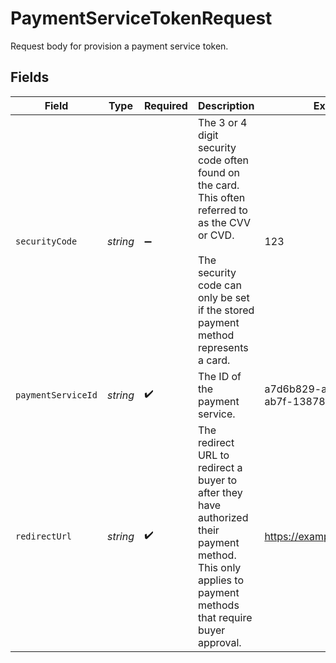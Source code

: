 # PaymentServiceTokenRequest

Request body for provision a payment service token.


## Fields

| Field                                                                                                                                                                                | Type                                                                                                                                                                                 | Required                                                                                                                                                                             | Description                                                                                                                                                                          | Example                                                                                                                                                                              |
| ------------------------------------------------------------------------------------------------------------------------------------------------------------------------------------ | ------------------------------------------------------------------------------------------------------------------------------------------------------------------------------------ | ------------------------------------------------------------------------------------------------------------------------------------------------------------------------------------ | ------------------------------------------------------------------------------------------------------------------------------------------------------------------------------------ | ------------------------------------------------------------------------------------------------------------------------------------------------------------------------------------ |
| `securityCode`                                                                                                                                                                       | *string*                                                                                                                                                                             | :heavy_minus_sign:                                                                                                                                                                   | The 3 or 4 digit security code often found on the card. This often<br/>referred to as the CVV or CVD.<br/><br/>The security code can only be set if the stored payment method<br/>represents a card. | 123                                                                                                                                                                                  |
| `paymentServiceId`                                                                                                                                                                   | *string*                                                                                                                                                                             | :heavy_check_mark:                                                                                                                                                                   | The ID of the payment service.                                                                                                                                                       | a7d6b829-aea5-407d-ab7f-138784b5ad2c                                                                                                                                                 |
| `redirectUrl`                                                                                                                                                                        | *string*                                                                                                                                                                             | :heavy_check_mark:                                                                                                                                                                   | The redirect URL to redirect a buyer to after they have authorized their<br/>payment method. This only applies to payment methods that require buyer approval.                       | https://example.com/callback                                                                                                                                                         |